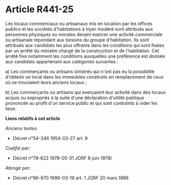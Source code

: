 # Article R441-25

Les locaux commerciaux ou artisanaux mis en location par les offices publics et les sociétés d'habitations à loyer modéré
sont attribués aux personnes physiques ou morales devant exercer une activité commerciale ou artisanale répondant aux besoins
du groupe d'habitation. Ils sont attribués aux candidats les plus offrants dans les conditions qui sont fixées par un arrêté
du ministre chargé de la construction et de l'habitation. Cet arrêté fixe notamment les conditions auxquelles une préférence
est donnée aux candidats appartenant aux catégories suivantes :

a) Les commerçants ou artisans sinistrés qui n'ont pas eu la possibilité d'obtenir un local dans les immeubles construits en
remplacement de ceux où se trouvaient leurs anciens locaux ;

b) Les commerçants ou artisans qui exerçaient leur activité dans des locaux acquis ou expropriés à la suite d'une déclaration
d'utilité publique prononcée au profit d'un service public et qui sont contraints à vider les lieux.

**Liens relatifs à cet article**

_Anciens textes_:

  - Décret n°54-346 1954-03-27 art. 9

_Codifié par_:

  - Décret n°78-622 1978-05-31 JORF 8 juin 1978)

_Abrogé par_:

  - Décret n°86-670 1986-03-19 art. 1 JORF 20 mars 1986
